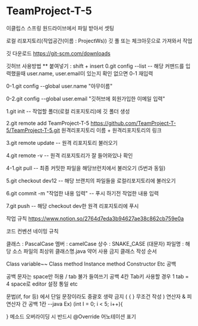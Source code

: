 # TeamProject-T-5

이클립스 스프링 원드라이브에서 파일 받아서 셋팅

로컬 리포지토리(작업공간(이름 : ProjectWs)) 깃 풀 또는 체크아웃으로 가져와서 작업

깃 다운로드 https://git-scm.com/downloads

깃허브 사용방법 ** 붙여넣기 : shift + insert 0.git config --list -- 해당 커맨드를 입력했을때 user.name, user.email이 있는지 확인 없으면 0-1 재입력

0-1.git config --global user.name "아무이름"

0-2.git config --global user.email "깃허브에 회원가입한 이메일 입력"

1.git init -- 작업할 폴더(로컬 리포지토리)에 깃 폴더 생성

2.git remote add TeamProject-T-5 https://github.com/TeamProject-T-5/TeamProject-T-5.git 원격리포지토리 이름 + 원격리포지토리의 링크

3.git remote update -- 원격 리포지토리 불러오기

4.git remote -v -- 원격 리포지토리가 잘 들어와있나 확인

4-1.git pull -- 최종 커밋한 파일을 해당브런치에서 불러오기 (5번과 동일)

5.git checkout dev12 -- 해당 브랜치의 파일들을 로컬리포지토리에 불러오기

6.git commit -m "작업한 내용 입력" -- 푸시 하기전 작업한 내용 입력

7.git push -- 해당 checkout dev한 원격 리포지토리에 푸시

작업 규칙 https://www.notion.so/2764d7eda3b94627ae38c862cb759e0a

코드 컨벤션
네이밍 규칙

클래스 : PascalCase
멤버 : camelCase
상수 : SNAKE_CASE (대문자)
파일명 : 해당 소스 파일의 최상위 클래스명.java
약어 사용 금지
클래스 작성 순서

Class variable~~
Class method
Instance method
Constructor
Etc
공백

공백 문자는 space만 허용 / tab 불가
들여쓰기 공백 4칸
Tab키 사용할 경우 1 tab = 4 space로 editor 설정 통일
etc

문법(if, for 등) 에서 단일 문장이라도 중괄호 생략 금지 ( { } 무조건 작성 )
연산자 & 피연산자 간 공백 1칸
--java Ex) (int I = 0; i < 5; i++){

}
메소드 오버라이딩 시 반드시 @Override 어노테이션 표기
